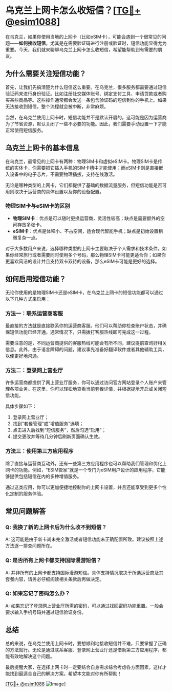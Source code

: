 # 乌克兰上网卡怎么收短信？[[TG💪+ @esim1088](https://t.me/s/esim1088)]

在乌克兰，如果你使用当地的上网卡（比如eSIM卡），可能会遇到一个很常见的问题——**如何接收短信**。尤其是在需要验证码进行注册或验证时，短信功能显得尤为重要。今天，我们就来聊聊乌克兰上网卡怎么收短信，希望能帮助到有需要的朋友。

## 为什么需要关注短信功能？

首先，让我们先搞清楚为什么短信这么重要。在乌克兰，很多服务都需要通过短信验证码来进行身份验证。比如注册社交媒体账号、绑定支付工具、申请贷款或者购买某些商品等。这些操作通常都会发送一条包含验证码的短信到你的手机上。如果无法接收到短信，整个流程就会被中断，非常麻烦。

当然，在乌克兰使用上网卡时，短信功能并不是默认开启的。这可能是因为运营商为了节省资源，默认关闭了一些不必要的功能。因此，我们需要手动设置一下才能正常使用短信服务。

## 乌克兰上网卡的基本信息

在乌克兰，最常见的上网卡有两种：物理SIM卡和虚拟eSIM卡。物理SIM卡是传统的实体卡，你需要把它插入手机的SIM卡槽中才能使用；而eSIM卡则是直接嵌入设备中的电子芯片，不需要物理插拔，支持在线激活。

无论是哪种类型的上网卡，它们都提供了基础的数据流量服务，但短信功能是否可用则取决于运营商的具体设置以及你的设备配置。

### 物理SIM卡与eSIM卡的区别

- **物理SIM卡**：优点是可以随时更换运营商，灵活性较高；缺点是需要额外的空间存放多张卡。
- **eSIM卡**：优点是体积小、不占空间，适合现代智能手机；缺点是初始设置稍微复杂一点。

对于大多数用户来说，选择哪种类型的上网卡主要取决于个人需求和技术条件。如果你经常旅行或者需要同时使用多个号码，那么物理SIM卡可能更适合你；如果你更喜欢简洁的设计并且支持双卡双待的设备，那么eSIM卡可能是更好的选择。

## 如何启用短信功能？

无论你使用的是物理SIM卡还是eSIM卡，在乌克兰上网卡的短信功能都可以通过以下几种方式来启用：

### 方法一：联系运营商客服

最直接的方法就是直接联系你的运营商客服。他们可以帮助你检查账户状态，并确保短信功能已经开通。通常情况下，只需拨打客服热线即可完成这一过程。

需要注意的是，不同运营商提供的客服热线可能会有所不同，建议提前查询好相关信息。此外，由于语言障碍的问题，建议事先准备好翻译软件或者其他辅助工具，以便更好地沟通。

### 方法二：登录网上营业厅

许多运营商都提供了网上营业厅服务，你可以通过访问官方网站登录个人账户来管理各项业务。在这里，你可以轻松地查看当前套餐详情，并根据提示开启或关闭短信功能。

具体步骤如下：
1. 登录网上营业厅；
2. 找到“套餐管理”或“增值服务”选项；
3. 点击进入后找到“短信服务”，然后勾选“启用”；
4. 提交更改并等待几分钟后刷新页面确认生效。

### 方法三：使用第三方应用程序

除了直接与运营商互动外，还有一些第三方应用程序也可以帮助我们管理和优化上网卡的功能。例如，“ESIM管家”就是一个专门为eSIM用户设计的应用程序，它能够提供包括短信在内的多种增值服务。

通过这类应用，你可以更加便捷地控制你的上网卡设置，并且还能享受到更多个性化定制的服务体验。

## 常见问题解答

### Q: 我换了新的上网卡后为什么收不到短信？
A: 这可能是由于新卡尚未完全激活或者短信功能未正确配置所致。建议按照上述方法逐一排查问题所在。

### Q: 是否所有上网卡都支持国际漫游短信？
A: 并非所有的上网卡都支持国际漫游短信。具体支持情况取决于所选运营商及其套餐内容，请务必仔细阅读相关条款后再做决定。

### Q: 如果忘记了密码怎么办？
A: 如果忘记了登录网上营业厅所需的密码，可以通过找回密码功能重置。一般会要求输入手机号码并通过短信验证身份。

## 总结

总的来说，在乌克兰使用上网卡时，要想顺利地接收短信并不难，只要掌握了正确的方法就行。无论是通过联系客服、登录网上营业厅还是借助第三方应用程序，都能有效地解决这个问题。

最后提醒大家，在选择上网卡时一定要结合自身需求综合考虑各方面因素，这样才能找到最适合自己的解决方案。希望本文能对你有所帮助！

[[TG💪+ @esim1088](https://t.me/s/esim1088) ![Image](https://i.postimg.cc/4NQfJmqS/Snipaste-2025-05-13-00-14-12.png)]